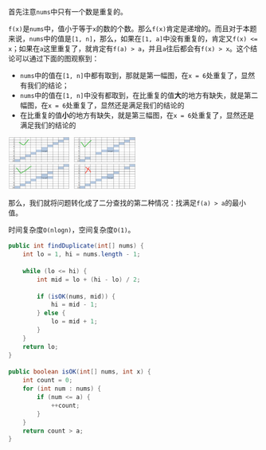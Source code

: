 首先注意`nums`中只有一个数是重复的。

`f(x)`是`nums`中，值小于等于`x`的数的个数。那么`f(x)`肯定是递增的。而且对于本题来说，`nums`中的值是`[1, n]`，那么，如果在`[1, a]`中没有重复的，肯定又`f(x) <= x`；如果在`a`这里重复了，就肯定有`f(a) > a`，并且`a`往后都会有`f(x) > x`。这个结论可以通过下面的图观察到：

* `nums`中的值在`[1, n]`中都有取到，那就是第一幅图，在`x = 6`处重复了，显然有我们的结论；
* `nums`中的值在`[1, n]`中没有都取到，在比重复的值**大**的地方有缺失，就是第二幅图，在`x = 6`处重复了，显然还是满足我们的结论的
* 在比重复的值**小**的地方有缺失，就是第三幅图，在`x = 6`处重复了，显然还是满足我们的结论的

<img src="..\res\微信截图_20200808154503.png" style="zoom: 25%;" />

那么，我们就将问题转化成了二分查找的第二种情况：找满足`f(a) > a`的最小值。

时间复杂度`O(nlogn)`，空间复杂度`O(1)`。

```java
public int findDuplicate(int[] nums) {
	int lo = 1, hi = nums.length - 1;
    
    while (lo <= hi) {
        int mid = lo + (hi - lo) / 2;
        
        if (isOK(nums, mid)) {
            hi = mid - 1;
        } else {
            lo = mid + 1;
        }
    }
    return lo;
}

public boolean isOK(int[] nums, int x) {
    int count = 0;
    for (int num : nums) {
        if (num <= a) {
            ++count;
        }
    }
    return count > a;
}
```
